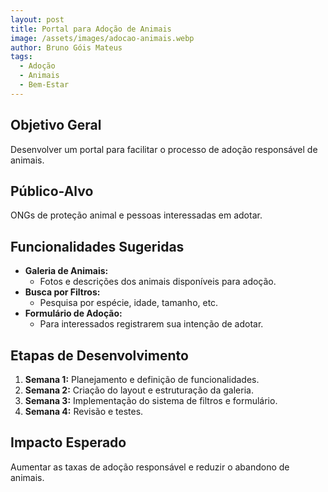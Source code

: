 ```yaml
---
layout: post
title: Portal para Adoção de Animais
image: /assets/images/adocao-animais.webp
author: Bruno Góis Mateus
tags:
  - Adoção
  - Animais
  - Bem-Estar
---
```

## Objetivo Geral
Desenvolver um portal para facilitar o processo de adoção responsável de animais.

## Público-Alvo
ONGs de proteção animal e pessoas interessadas em adotar.

## Funcionalidades Sugeridas
- **Galeria de Animais:**  
  - Fotos e descrições dos animais disponíveis para adoção.  
- **Busca por Filtros:**  
  - Pesquisa por espécie, idade, tamanho, etc.  
- **Formulário de Adoção:**  
  - Para interessados registrarem sua intenção de adotar.  

## Etapas de Desenvolvimento
1. **Semana 1:** Planejamento e definição de funcionalidades.  
2. **Semana 2:** Criação do layout e estruturação da galeria.  
3. **Semana 3:** Implementação do sistema de filtros e formulário.  
4. **Semana 4:** Revisão e testes.

## Impacto Esperado
Aumentar as taxas de adoção responsável e reduzir o abandono de animais.

